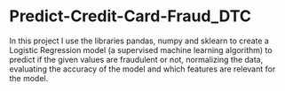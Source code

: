 # Predict-Credit-Card-Fraud_DTC
In this project I use the libraries pandas, numpy and sklearn to create a Logistic Regression model (a supervised machine learning algorithm) to predict if the given values are fraudulent or not, normalizing the data, evaluating the accuracy of the model and which features are relevant for the model.
